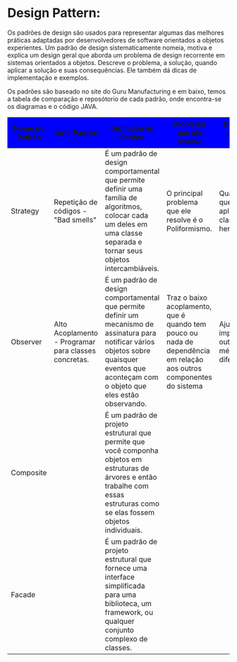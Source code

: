 <h1>Design Pattern:</h1>

Os padrões de design são usados para representar algumas das melhores práticas adaptadas por desenvolvedores de software orientados a objetos experientes. Um padrão de design sistematicamente nomeia, motiva e explica um design geral que aborda um problema de design recorrente em sistemas orientados a objetos. Descreve o problema, a solução, quando aplicar a solução e suas consequências. Ele também dá dicas de implementação e exemplos.

Os padrões são baseado no site do Guru Manufacturing e em baixo, temos a tabela de comparação e reposótorio de cada padrão, onde encontra-se os diagramas e o código JAVA.
<table>
	<thead style="background-color: blue"> <!--não está funcionando -->
	<tr>
		<th>Nome do Padrão</th>
		<th>Anti-Padrão</th>
		<th>Definição do Padrão</th>
		<th>Problema que ele resolve</th>
		<th>Exemplos de onde aplicar</th>
	</tr>	</thead>	<tbody>	<tr>
		<td>Strategy</td>
		<td>Repetição de códigos - "Bad smells"</td>
		<td>É um padrão de design comportamental que permite definir uma família de algoritmos, colocar cada um deles em uma classe separada e tornar seus objetos intercambiáveis.</td>
		<td>O principal problema que ele resolve é o Poliformismo.</td>
		<td>Quando queremos aplicar uma classe que herda.</td>
	</tr>
	<tr>
		<td>Observer</td>
		<td>Alto Acoplamento - Programar para classes concretas.</td>
		<td>É um padrão de design comportamental que permite definir um mecanismo de assinatura para notificar vários objetos sobre quaisquer eventos que aconteçam com o objeto que eles estão observando.</td></td>
		<td>Traz o baixo acoplamento, que é  quando tem pouco ou nada de dependência em relação aos outros componentes do sistema</td>
		<td>Ajuda a implementar outros métodos diferentes(?)</td>
	</tr>
	<tr>
		<td>Composite</td>
		<td>&nbsp;</td>
		<td>É um padrão de projeto estrutural que permite que você componha objetos em estruturas de árvores e então trabalhe com essas estruturas como se elas fossem objetos individuais.</td>
		<td>&nbsp;</td>
		<td>&nbsp;</td>
	</tr>
	<tr>
		<td>Facade</td>
		<td>&nbsp;</td>
		<td>É um padrão de projeto estrutural que fornece uma interface simplificada para uma biblioteca, um framework, ou qualquer conjunto complexo de classes.</td>
		<td>&nbsp;</td>
		<td>&nbsp;</td>
	</tr>
	</tbody>
</table>
